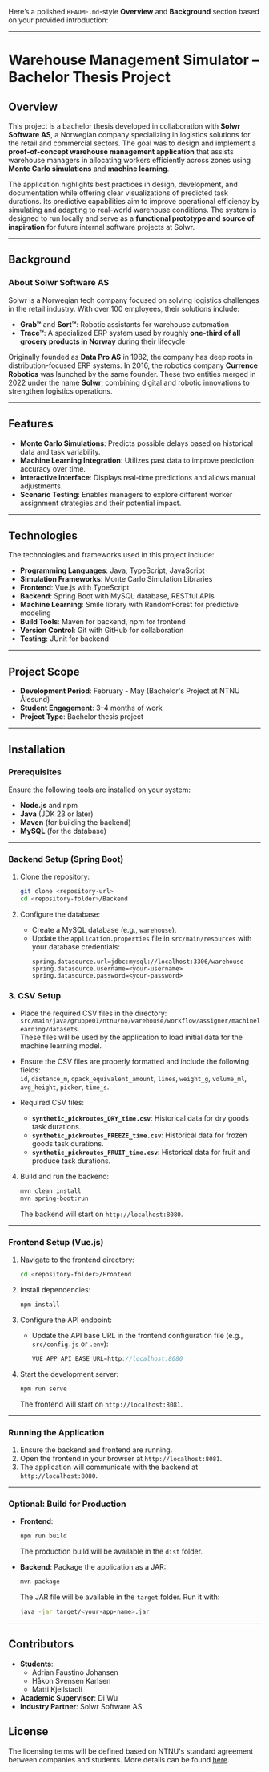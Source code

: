 Here’s a polished `README.md`-style **Overview** and **Background** section based on your provided introduction:

---

# Warehouse Management Simulator – Bachelor Thesis Project

## Overview

This project is a bachelor thesis developed in collaboration with **Solwr Software AS**, a Norwegian company specializing in logistics solutions for the retail and commercial sectors. The goal was to design and implement a **proof-of-concept warehouse management application** that assists warehouse managers in allocating workers efficiently across zones using **Monte Carlo simulations** and **machine learning**.

The application highlights best practices in design, development, and documentation while offering clear visualizations of predicted task durations. Its predictive capabilities aim to improve operational efficiency by simulating and adapting to real-world warehouse conditions. The system is designed to run locally and serve as a **functional prototype and source of inspiration** for future internal software projects at Solwr.

---

## Background

### About Solwr Software AS

Solwr is a Norwegian tech company focused on solving logistics challenges in the retail industry. With over 100 employees, their solutions include:

* **Grab™** and **Sort™**: Robotic assistants for warehouse automation
* **Trace™**: A specialized ERP system used by roughly **one-third of all grocery products in Norway** during their lifecycle

Originally founded as **Data Pro AS** in 1982, the company has deep roots in distribution-focused ERP systems. In 2016, the robotics company **Currence Robotics** was launched by the same founder. These two entities merged in 2022 under the name **Solwr**, combining digital and robotic innovations to strengthen logistics operations.

---

## Features
- **Monte Carlo Simulations**: Predicts possible delays based on historical data and task variability.
- **Machine Learning Integration**: Utilizes past data to improve prediction accuracy over time.
- **Interactive Interface**: Displays real-time predictions and allows manual adjustments.
- **Scenario Testing**: Enables managers to explore different worker assignment strategies and their potential impact.

---

## Technologies
The technologies and frameworks used in this project include:

- **Programming Languages**: Java, TypeScript, JavaScript
- **Simulation Frameworks**: Monte Carlo Simulation Libraries
- **Frontend**: Vue.js with TypeScript
- **Backend**: Spring Boot with MySQL database, RESTful APIs
- **Machine Learning**: Smile library with RandomForest for predictive modeling
- **Build Tools**: Maven for backend, npm for frontend
- **Version Control**: Git with GitHub for collaboration
- **Testing**: JUnit for backend

---

## Project Scope
- **Development Period**: February - May (Bachelor's Project at NTNU Ålesund)
- **Student Engagement**: 3–4 months of work
- **Project Type**: Bachelor thesis project

---

## Installation

### Prerequisites
Ensure the following tools are installed on your system:
- **Node.js**  and npm
- **Java** (JDK 23 or later)
- **Maven** (for building the backend)
- **MySQL** (for the database)

---

### Backend Setup (Spring Boot)
1. Clone the repository:
   ```bash
   git clone <repository-url>
   cd <repository-folder>/Backend
   ```

2. Configure the database:
    - Create a MySQL database (e.g., `warehouse`).
    - Update the `application.properties` file in `src/main/resources` with your database credentials:
      ```properties
      spring.datasource.url=jdbc:mysql://localhost:3306/warehouse
      spring.datasource.username=<your-username>
      spring.datasource.password=<your-password>
      ```
### 3. CSV Setup
- Place the required CSV files in the directory:  
  `src/main/java/gruppe01/ntnu/no/warehouse/workflow/assigner/machinelearning/datasets`.  
  These files will be used by the application to load initial data for the machine learning model.

- Ensure the CSV files are properly formatted and include the following fields:  
  `id`, `distance_m`, `dpack_equivalent_amount`, `lines`, `weight_g`, `volume_ml`, `avg_height`, `picker`, `time_s`.

- Required CSV files:
    - **`synthetic_pickroutes_DRY_time.csv`**: Historical data for dry goods task durations.
    - **`synthetic_pickroutes_FREEZE_time.csv`**: Historical data for frozen goods task durations.
    - **`synthetic_pickroutes_FRUIT_time.csv`**: Historical data for fruit and produce task durations.

4. Build and run the backend:
   ```bash
   mvn clean install
   mvn spring-boot:run
   ```

   The backend will start on `http://localhost:8080`.

---

### Frontend Setup (Vue.js)
1. Navigate to the frontend directory:
   ```bash
   cd <repository-folder>/Frontend
   ```

2. Install dependencies:
   ```bash
   npm install
   ```

3. Configure the API endpoint:
    - Update the API base URL in the frontend configuration file (e.g., `src/config.js` or `.env`):
      ```javascript
      VUE_APP_API_BASE_URL=http://localhost:8080
      ```

4. Start the development server:
   ```bash
   npm run serve
   ```

   The frontend will start on `http://localhost:8081`.

---

### Running the Application
1. Ensure the backend and frontend are running.
2. Open the frontend in your browser at `http://localhost:8081`.
3. The application will communicate with the backend at `http://localhost:8080`.

---

### Optional: Build for Production
- **Frontend**:
  ```bash
  npm run build
  ```
  The production build will be available in the `dist` folder.

- **Backend**:
  Package the application as a JAR:
  ```bash
  mvn package
  ```
  The JAR file will be available in the `target` folder. Run it with:
  ```bash
  java -jar target/<your-app-name>.jar
  ```

---

## Contributors
- **Students**:
    - Adrian Faustino Johansen
    - Håkon Svensen Karlsen
    - Matti Kjellstadli
- **Academic Supervisor**: Di Wu
- **Industry Partner**: Solwr Software AS

## License
The licensing terms will be defined based on NTNU's standard agreement between companies and students. More details can be found [here](https://i.ntnu.no/wiki/-/wiki/Norsk/Standardavtale+mellom+bedrift+og+student).
